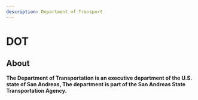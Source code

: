 ```yaml
---
description: Department of Transport
---
```


# DOT

## About

**The Department of Transportation is an executive department of the U.S. state of San Andreas, The department is part of the San Andreas State Transportation Agency.**
